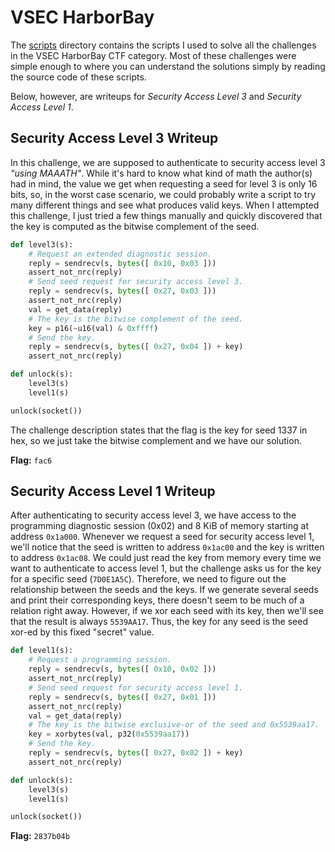 # VSEC HarborBay

The [scripts](scripts) directory contains the scripts I used to solve all the challenges in the VSEC
HarborBay CTF category. Most of these challenges were simple enough to where you can understand the
solutions simply by reading the source code of these scripts.

Below, however, are writeups for _Security Access Level 3_ and _Security Access Level 1_.

## Security Access Level 3 Writeup

In this challenge, we are supposed to authenticate to security access level 3 _"using MAAATH"_.
While it's hard to know what kind of math the author(s) had in mind, the value we get when
requesting a seed for level 3 is only 16 bits, so, in the worst case scenario, we could probably
write a script to try many different things and see what produces valid keys. When I attempted this
challenge, I just tried a few things manually and quickly discovered that the key is computed as the
bitwise complement of the seed.

```py
def level3(s):
    # Request an extended diagnostic session.
    reply = sendrecv(s, bytes([ 0x10, 0x03 ]))
    assert_not_nrc(reply)
    # Send seed request for security access level 3.
    reply = sendrecv(s, bytes([ 0x27, 0x03 ]))
    assert_not_nrc(reply)
    val = get_data(reply)
    # The key is the bitwise complement of the seed.
    key = p16(~u16(val) & 0xffff)
    # Send the key.
    reply = sendrecv(s, bytes([ 0x27, 0x04 ]) + key)
    assert_not_nrc(reply)

def unlock(s):
    level3(s)
    level1(s)

unlock(socket())
```

The challenge description states that the flag is the key for seed 1337 in hex, so we just take the
bitwise complement and we have our solution.

**Flag:** `fac6`

## Security Access Level 1 Writeup

After authenticating to security access level 3, we have access to the programming diagnostic
session (0x02) and 8 KiB of memory starting at address `0x1a000`. Whenever we request a seed for
security access level 1, we'll notice that the seed is written to address `0x1ac00` and the key is
written to address `0x1ac08`. We could just read the key from memory every time we want to
authenticate to access level 1, but the challenge asks us for the key for a specific seed
(`7D0E1A5C`). Therefore, we need to figure out the relationship between the seeds and the keys. If
we generate several seeds and print their corresponding keys, there doesn't seem to be much of a
relation right away. However, if we xor each seed with its key, then we'll see that the result is
always `5539AA17`. Thus, the key for any seed is the seed xor-ed by this fixed "secret" value.

```py
def level1(s):
    # Request a programming session.
    reply = sendrecv(s, bytes([ 0x10, 0x02 ]))
    assert_not_nrc(reply)
    # Send seed request for security access level 1.
    reply = sendrecv(s, bytes([ 0x27, 0x01 ]))
    assert_not_nrc(reply)
    val = get_data(reply)
    # The key is the bitwise exclusive-or of the seed and 0x5539aa17.
    key = xorbytes(val, p32(0x5539aa17))
    # Send the key.
    reply = sendrecv(s, bytes([ 0x27, 0x02 ]) + key)
    assert_not_nrc(reply)

def unlock(s):
    level3(s)
    level1(s)

unlock(socket())
```

**Flag:** `2837b04b`

